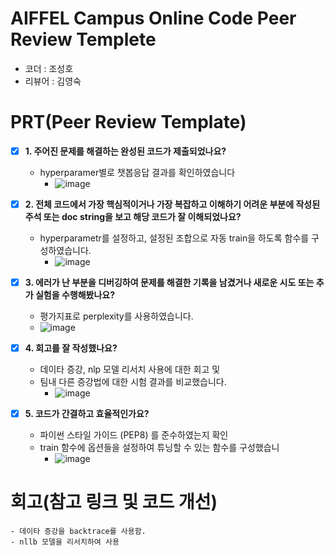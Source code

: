 # AIFFEL Campus Online Code Peer Review Templete
- 코더 : 조성호
- 리뷰어 : 김영숙


# PRT(Peer Review Template)
- [X]  **1. 주어진 문제를 해결하는 완성된 코드가 제출되었나요?**
    - hyperparamer별로 챗봅응답 결과를 확인하였습니다
        - ![image](https://github.com/user-attachments/assets/13dcff4c-88bc-46bb-a331-5ad30a6e5aa7)

    
- [X]  **2. 전체 코드에서 가장 핵심적이거나 가장 복잡하고 이해하기 어려운 부분에 작성된 
주석 또는 doc string을 보고 해당 코드가 잘 이해되었나요?**
    - hyperparametr를 설정하고, 설정된 조합으로 자동 train을 하도록 함수를 구성하였습니다. 
        - ![image](https://github.com/user-attachments/assets/a65da3a5-1d55-4295-8b07-6077b64c38c4)

        
- [X]  **3. 에러가 난 부분을 디버깅하여 문제를 해결한 기록을 남겼거나
새로운 시도 또는 추가 실험을 수행해봤나요?**
    -  평가지표로 perplexity를 사용하였습니다.
    - ![image](https://github.com/user-attachments/assets/4a4efde8-af34-4bcc-903b-21a50338260f)
        
- [X]  **4. 회고를 잘 작성했나요?**
    - 데이타 증강, nlp 모델 리서치 사용에 대한 회고 및
    - 팀내 다른 증강법에 대한 시험 결과를 비교했습니다. 
        - ![image](https://github.com/user-attachments/assets/82ab03a8-8b8f-4ee0-803f-7a18d6aa8a59)

        
- [X]  **5. 코드가 간결하고 효율적인가요?**
    - 파이썬 스타일 가이드 (PEP8) 를 준수하였는지 확인
    - train 함수에 옵션들을 설정하여 튜닝할 수 있는 함수를 구성했습니
        - ![image](https://github.com/user-attachments/assets/21d97ff0-20a8-4701-988c-7e2a4f4f29a5)



# 회고(참고 링크 및 코드 개선)
```
- 데이타 증강을 backtrace를 사용함.
- nllb 모델을 리서치하여 사용 
```
